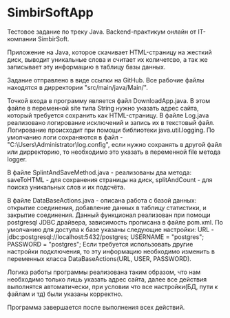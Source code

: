 # SimbirSoftApp

Тестовое задание по треку Java. Backend-практикум онлайн от IT-компании SimbirSoft. 

Приложение на Java, которое скачивает HTML-страницу на жесткий диск, выводит уникальные слова и считает их количетсво,
а так же записывает эту информацию в таблицу базы данных.

Задание отправлено в виде ссылки на GitHub. Все рабочие файлы находятся в дирректории "src/main/java/Main/". 

Точкой входа в программу является файл DownloadApp.java. В этом файле в переменной site типа String нужно указать адрес сайта, который требуется сохранить
как HTML-страницу.
В файле Log.java реализовано логирование исключений и запись их в текстовый файл. Логирование происходит при помощи библиотеки java.util.logging.
По умолчанию логи сохраняются в файл - "C:\Users\Administrator\log.config", если нужно сохранять в другой файл или дирректорию, то необходимо это указать
в переменной file метода logger.

В файле SplintAndSaveMethod.java - реализованы два метода: saveToHTML - для сохранения страницы на диск, splitAndCount - для поиска уникальных слов и их подсчёта.

В файле DataBaseActions.java - описана работа с базой данных: открытие соединения, добавление данных в таблицу статистики, и закрытие соединения. Данный функционал 
реализован при помощи postgresql JDBC драйвера, зависимость прописана в файле pom.xml. 
По умолчанию для доступа к базе указаны следующие настройки:
    URL - jdbc:postgresql://localhost:5432/postgres;
    USERNAME = "postgres";
    PASSWORD = "postgres";
Если требуется использовать другие настройки подключения, то эту информацию необходимо изменить в переменных класса DataBaseActions(URL, USER, PASSWORD).
 
Логика работы программы реализована таким образом, что нам необходимо только лишь указать адрес сайта, далее все действия выполнятся автоматически, при условии
что все настройки(БД, пути к файлам и тд) были указаны корректно.

Программа завершается после выполнения всех действий.
